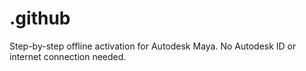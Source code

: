 # .github
Step-by-step offline activation for Autodesk Maya. No Autodesk ID or internet connection needed.
